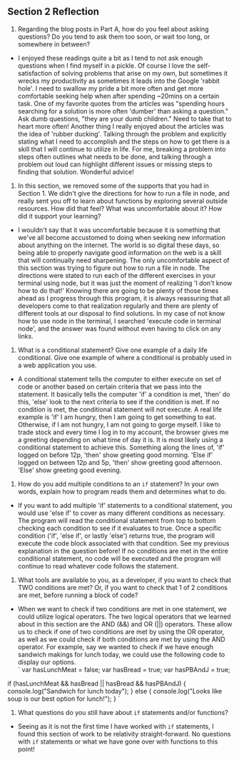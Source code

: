 ## Section 2 Reflection

1. Regarding the blog posts in Part A, how do you feel about asking questions? Do you tend to ask them too soon, or wait too long, or somewhere in between?

  - I enjoyed these readings quite a bit as I tend to not ask enough questions when I find myself in a pickle.  Of course I love the self-satisfaction of solving problems that arise on my own, but sometimes it wrecks my productivity as sometimes it leads into the Google 'rabbit hole'.  I need to swallow my pride a bit more often and get more comfortable seeking help when after spending ~20mins on a certain task.  One of my favorite quotes from the articles was "spending hours searching for a solution is more often 'dumber' than asking a question." Ask dumb questions, "they are your dumb children."  Need to take that to heart more often!
  Another thing I really enjoyed about the articles was the idea of 'rubber ducking'.  Talking through the problem and explicitly stating what I need to accomplish and the steps on how to get there is a skill that I will continue to utilize in life.  For me, breaking a problem into steps often outlines what needs to be done, and talking through a problem out loud can highlight different issues or missing steps to finding that solution.  Wonderful advice!  

1. In this section, we removed some of the supports that you had in Section 1. We didn't give the directions for how to run a file in node, and really sent you off to learn about functions by exploring several outside resources. How did that feel? What was uncomfortable about it? How did it support your learning?

  - I wouldn't say that it was uncomfortable because it is something that we've all become accustomed to doing when seeking new information about anything on the internet.  The world is so digital these days, so being able to properly navigate good information on the web is a skill that will continually need sharpening.  The only uncomfortable aspect of this section was trying to figure out how to run a file in node.  The directions were stated to run each of the different exercises in your terminal using node, but it was just the moment of realizing 'I don't know how to do that!'  Knowing there are going to be plenty of those times ahead as I progress through this program, it is always reassuring that all developers come to that realization regularly and there are plenty of different tools at our disposal to find solutions.  In my case of not know how to use node in the terminal, I searched 'execute code in terminal node', and the answer was found without even having to click on any links.  

1. What is a conditional statement? Give one example of a daily life conditional. Give one example of where a conditional is probably used in a web application you use.
  - A conditional statement tells the computer to either execute on set of code or another based on certain criteria that we pass into the statement.  It basically tells the computer 'if' a condition is met, 'then' do this, 'else' look to the next criteria to see if the condition is met.  If no condition is met, the conditional statement will not execute.
  A real life example is 'if' I am hungry, then I am going to get something to eat.  Otherwise, if I am not hungry, I am not going to gorge myself.
  I like to trade stock and every time I log in to my account, the browser gives me a greeting depending on what time of day it is. It is most likely using a conditional statement to achieve this.  Something along the lines of, 'if' logged on before 12p, 'then' show greeting good morning.  'Else if' logged on between 12p and 5p, 'then' show greeting good afternoon.  'Else' show greeting good evening.  

1. How do you add multiple conditions to an `if` statement? In your own words, explain how to program reads them and determines what to do.
  - If you want to add multiple 'if' statements to a conditional statement, you would use 'else if' to cover as many different conditions as necessary.  The program will read the conditional statement from top to bottom checking each condition to see if it evaluates to true.  Once a specific condition ('if', 'else if', or lastly 'else') returns true, the program will execute the code block associated with that condition.  See my previous explanation in the question before!  If no conditions are met in the entire conditional statement, no code will be executed and the program will continue to read whatever code follows the statement.  

1. What tools are available to you, as a developer, if you want to check that TWO conditions are met? Or, if you want to check that 1 of 2 conditions are met, before running a block of code?
  - When we want to check if two conditions are met in one statement, we could utilize logical operators.  The two logical operators that we learned about in this section are the AND (&&) and OR (||) operators.  These allow us to check if one of two conditions are met by using the OR operator, as well as we could check if both conditions are met by using the AND operator.  For example, say we wanted to check if we have enough sandwich makings for lunch today, we could use the following code to display our options.  
  `
  var hasLunchMeat = false;
  var hasBread = true;
  var hasPBAndJ = true;

  if (hasLunchMeat && hasBread || hasBread && hasPBAndJ) {
    console.log("Sandwich for lunch today");
    } else {
      console.log("Looks like soup is our best option for lunch!");
    }
  `

1. What questions do you still have about `if` statements and/or functions?
  - Seeing as it is not the first time I have worked with `if` statements, I found this section of work to be relativity straight-forward.  No questions with `if` statements or what we have gone over with functions to this point!  
